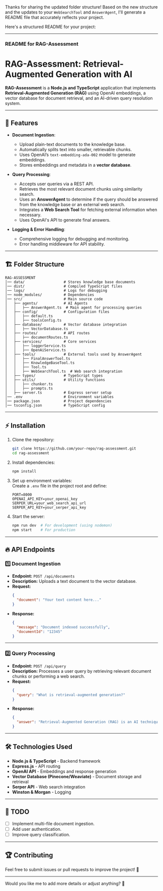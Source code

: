 Thanks for sharing the updated folder structure! Based on the new structure and the updates to your `WebSearchTool` and `AnswerAgent`, I'll generate a README file that accurately reflects your project.  

Here's a structured README for your project:  

---

### README for RAG-Assessment  

# RAG-Assessment: Retrieval-Augmented Generation with AI  

**RAG-Assessment** is a **Node.js and TypeScript** application that implements **Retrieval-Augmented Generation (RAG)** using OpenAI embeddings, a vector database for document retrieval, and an AI-driven query resolution system.  

---

## 🚀 Features  

- **Document Ingestion**:  
  - Upload plain-text documents to the knowledge base.  
  - Automatically splits text into smaller, retrievable chunks.  
  - Uses OpenAI’s `text-embedding-ada-002` model to generate embeddings.  
  - Stores embeddings and metadata in a **vector database**.  

- **Query Processing**:  
  - Accepts user queries via a REST API.  
  - Retrieves the most relevant document chunks using similarity search.  
  - Uses an **AnswerAgent** to determine if the query should be answered from the knowledge base or an external web search.  
  - Integrates a **Web Search Tool** for fetching external information when necessary.  
  - Uses OpenAI's API to generate final answers.  

- **Logging & Error Handling**:  
  - Comprehensive logging for debugging and monitoring.  
  - Error handling middleware for API stability.  

---

## 🏗 Folder Structure  

```
RAG-ASSESSMENT
│── data/                  # Stores knowledge base documents
│── dist/                  # Compiled TypeScript files
│── logs/                  # Logs for debugging
│── node_modules/          # Dependencies
│── src/                   # Main source code
│   ├── agents/            # AI Agents
│   │   ├── AnswerAgent.ts  # Main agent for processing queries
│   ├── config/            # Configuration files
│   │   ├── default.ts
│   │   ├── toolsConfig.ts
│   ├── database/          # Vector database integration
│   │   ├── VectorDatabase.ts
│   ├── routes/            # API routes
│   │   ├── documentRoutes.ts
│   ├── services/          # Core services
│   │   ├── loggerService.ts
│   │   ├── OpenAiService.ts
│   ├── tools/             # External tools used by AnswerAgent
│   │   ├── FinalAnswerTool.ts
│   │   ├── KnowledgeBaseTool.ts
│   │   ├── Tool.ts
│   │   ├── WebSearchTool.ts  # Web search integration
│   ├── types/             # TypeScript types
│   ├── utils/             # Utility functions
│   │   ├── chunker.ts
│   │   ├── prompts.ts
│   ├── server.ts          # Express server setup
│── .env                   # Environment variables
│── package.json           # Project dependencies
│── tsconfig.json          # TypeScript config
```

---

## ⚡ Installation  

1. Clone the repository:  
   ```sh
   git clone https://github.com/your-repo/rag-assessment.git
   cd rag-assessment
   ```  

2. Install dependencies:  
   ```sh
   npm install
   ```  

3. Set up environment variables:  
   Create a `.env` file in the project root and define:  
   ```env
   PORT=8000
   OPENAI_API_KEY=your_openai_key
   SERPER_URL=your_web_search_api_url
   SERPER_API_KEY=your_serper_api_key
   ```

4. Start the server:  
   ```sh
   npm run dev  # For development (using nodemon)
   npm start    # For production
   ```

---

## 🔥 API Endpoints  

### **1️⃣ Document Ingestion**  
- **Endpoint:** `POST /api/documents`  
- **Description:** Uploads a text document to the vector database.  
- **Request:**  
  ```json
  {
    "document": "Your text content here..."
  }
  ```  
- **Response:**  
  ```json
  {
    "message": "Document indexed successfully",
    "documentId": "12345"
  }
  ```

---

### **2️⃣ Query Processing**  
- **Endpoint:** `POST /api/query`  
- **Description:** Processes a user query by retrieving relevant document chunks or performing a web search.  
- **Request:**  
  ```json
  {
    "query": "What is retrieval-augmented generation?"
  }
  ```
- **Response:**  
  ```json
  {
    "answer": "Retrieval-Augmented Generation (RAG) is an AI technique that..."
  }
  ```

---

## 🛠 Technologies Used  

- **Node.js & TypeScript** - Backend framework  
- **Express.js** - API routing  
- **OpenAI API** - Embeddings and response generation  
- **Vector Database (Pinecone/Weaviate)** - Document storage and retrieval  
- **Serper API** - Web search integration  
- **Winston & Morgan** - Logging  

---

## 📝 TODO  

- [ ] Implement multi-file document ingestion.  
- [ ] Add user authentication.  
- [ ] Improve query classification.  

---

## 🏆 Contributing  

Feel free to submit issues or pull requests to improve the project! 🚀  

---

Would you like me to add more details or adjust anything? 🚀